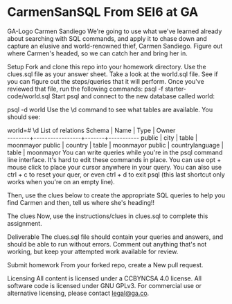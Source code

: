 # CarmenSanSQL From SEI6 at GA

GA-Logo
Carmen Sandiego
We're going to use what we've learned already about searching with SQL commands, and apply it to chase down and capture an elusive and world-renowned thief, Carmen Sandiego. Figure out where Carmen's headed, so we can catch her and bring her in.

Setup
Fork and clone this repo into your homework directory.
Use the clues.sql file as your answer sheet.
Take a look at the world.sql file. See if you can figure out the steps/queries that it will perform.
Once you've reviewed that file, run the following commands:
psql -f starter-code/world.sql
Start psql and connect to the new database called world:

psql -d world
Use the \d command to see what tables are available. You should see:

world=# \d
              List of relations
 Schema |      Name       | Type  |   Owner   
--------+-----------------+-------+-----------
 public | city            | table | moonmayor
 public | country         | table | moonmayor
 public | countrylanguage | table | moonmayor
You can write queries while you're in the psql command line interface. It's hard to edit these commands in place. You can use opt + mouse click to place your cursor anywhere in your query. You can also use ctrl + c to reset your quer, or even ctrl + d to exit psql (this last shortcut only works when you're on an empty line).

Then, use the clues below to create the appropriate SQL queries to help you find Carmen and then, tell us where she's heading!!

The clues
Now, use the instructions/clues in clues.sql to complete this assignment.

Deliverable
The clues.sql file should contain your queries and answers, and should be able to run without errors. Comment out anything that's not working, but keep your attempted work available for review.

Submit homework
From your forked repo, create a New pull request.

Licensing
All content is licensed under a CC­BY­NC­SA 4.0 license. All software code is licensed under GNU GPLv3. For commercial use or alternative licensing, please contact legal@ga.co.

